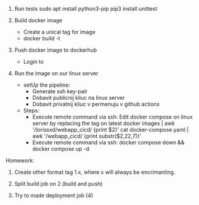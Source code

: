 1. Run tests
    sudo apt install python3-pip
    pip3 install unittest

2. Build docker image
    - Create a unical tag for image
    - docker build -t <tag>
      

3. Push docker image to dockerhub
    - Login to

4. Run the image on our linux server
    - setUp the pipeline:
        - Generate ssh key-pair
        - Dobavit publicnij kliuc na linux server
        - Dobavit privatnij kliuc v permenuju v github actions
    - Steps:
        - Execute remote command via ssh: Edit docker compose on linux server by replacing the tag on latest
        docker images | awk '/lorissxd\/webapp_cicd/ {print $2}'
        cat docker-compose.yaml | awk '/webapp_cicd/ {print substr($2,22,7)}'
        - Execute remote command via ssh: docker compose down && docker compose up -d

Homework:

1. Create other format tag 1.x, where x will always be encrimanting.

2. Split build job on 2 (build and push)

3. Try to made deployment job (4)